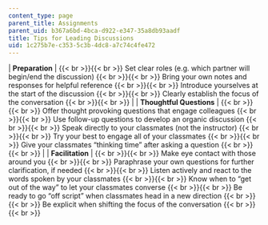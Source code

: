 ```yaml
---
content_type: page
parent_title: Assignments
parent_uid: b367a6bd-4bca-d922-e347-35a8db93aadf
title: Tips for Leading Discussions
uid: 1c275b7e-c353-5c3b-4dc8-a7c74c4fe472
---
```


| **Preparation** |  {{< br >}}{{< br >}} Set clear roles (e.g. which partner will begin/end the discussion) {{< br >}}{{< br >}} Bring your own notes and responses for helpful reference {{< br >}}{{< br >}} Introduce yourselves at the start of the discussion {{< br >}}{{< br >}} Clearly establish the focus of the conversation {{< br >}}{{< br >}}  |
| **Thoughtful Questions** |  {{< br >}}{{< br >}} Offer thought provoking questions that engage colleagues {{< br >}}{{< br >}} Use follow-up questions to develop an organic discussion {{< br >}}{{< br >}} Speak directly to your classmates (not the instructor) {{< br >}}{{< br >}} Try your best to engage all of your classmates {{< br >}}{{< br >}} Give your classmates “thinking time” after asking a question {{< br >}}{{< br >}}  |
| **Facilitation** |  {{< br >}}{{< br >}} Make eye contact with those around you {{< br >}}{{< br >}} Paraphrase your own questions for further clarification, if needed {{< br >}}{{< br >}} Listen actively and react to the words spoken by your classmates {{< br >}}{{< br >}} Know when to “get out of the way” to let your classmates converse {{< br >}}{{< br >}} Be ready to go “off script” when classmates head in a new direction {{< br >}}{{< br >}} Be explicit when shifting the focus of the conversation {{< br >}}{{< br >}}